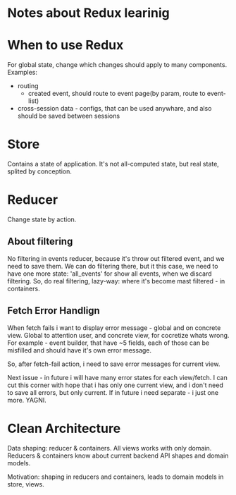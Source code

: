 # Notes about Redux learinig

# When to use Redux

For global state, change which changes should apply to many components.
Examples:
- routing
  * created event, should route to event page(by param, route to event-list)
- cross-session data - configs, that can be used anywhare, and also should be
  saved between sessions

# Store

Contains a state of application. It's not all-computed state, but real state,
splited by conception.

# Reducer

Change state by action.

## About filtering

No filtering in events reducer, because it's throw out filtered event, and we
need to save them.  We can do filtering there, but it this case, we need to
have one more state: 'all_events' for show all events, when we discard
filtering.  So, do real filtering, lazy-way: where it's become mast filtered -
in containers.

## Fetch Error Handlign

When fetch fails i want to display error message - global and on concrete view.
Global to attention user, and concrete view, for cocretize whats wrong.
For example - event builder, that have ~5 fields, each of those can be
misfilled and should have it's own error message.

So, after fetch-fail action, i need to save error messages for current view.

Next issue - in future i will have many error states for each view/fetch.
I can cut this corner with hope that i has only one current view, and i don't
need to save all errors, but only current. If in future i need separate - i
just one more. YAGNI.

# Clean Architecture

Data shaping: reducer & containers. All views works with only domain. Reducers
& containers know about current backend API shapes and domain models.

Motivation: shaping in reducers and containers, leads to domain models in
store, views.

